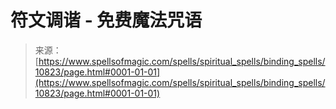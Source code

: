 <!--yml

分类：未分类

日期：2024年06月12日 18:47:41

-->

# 符文调谐 - 免费魔法咒语

> 来源：[https://www.spellsofmagic.com/spells/spiritual_spells/binding_spells/10823/page.html#0001-01-01](https://www.spellsofmagic.com/spells/spiritual_spells/binding_spells/10823/page.html#0001-01-01)
